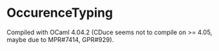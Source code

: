 # OccurenceTyping

Compiled with OCaml 4.04.2 (CDuce seems not to compile on >= 4.05, maybe due to MPR#7414, GPR#929).

